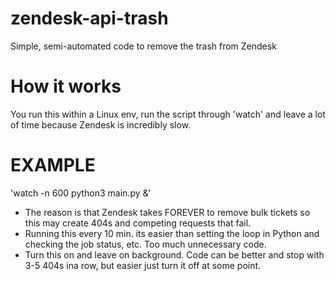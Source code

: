 # zendesk-api-trash
Simple, semi-automated code to remove the trash from Zendesk

# How it works
You run this within a Linux env, run the script through 'watch' and leave a lot of time because Zendesk is incredibly slow.

# EXAMPLE
'watch -n 600 python3 main.py &'

- The reason is that Zendesk takes FOREVER to remove bulk tickets so this may create 404s and competing requests that fail.
- Running this every 10 min. its easier than setting the loop in Python and checking the job status, etc. Too much unnecessary code.
- Turn this on and leave on background. Code can be better and stop with 3-5 404s ina row, but easier just turn it off at some point.
